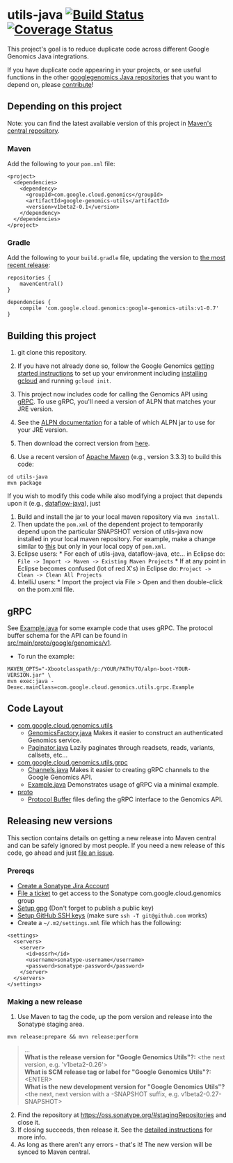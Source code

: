 utils-java [![Build Status](https://img.shields.io/travis/googlegenomics/utils-java.svg?style=flat)](https://travis-ci.org/googlegenomics/utils-java) [![Coverage Status](https://img.shields.io/coveralls/googlegenomics/utils-java.svg?style=flat)](https://coveralls.io/r/googlegenomics/utils-java)
==========

This project's goal is to reduce duplicate code across different Google Genomics Java integrations. 

If you have duplicate code appearing in your projects, or see useful functions in the other [googlegenomics Java repositories](https://github.com/googlegenomics?query=-java) that you want to depend on, please [contribute](CONTRIBUTING.rst)!

## Depending on this project

Note: you can find the latest available version of this project in [Maven's central repository](https://search.maven.org/#search%7Cga%7C1%7Ca%3A%22google-genomics-utils%22).

### Maven
Add the following to your `pom.xml` file:
```
<project>
  <dependencies>
    <dependency>
      <groupId>com.google.cloud.genomics</groupId>
      <artifactId>google-genomics-utils</artifactId>
      <version>v1beta2-0.1</version>
    </dependency>
  </dependencies>
</project>
```

### Gradle
Add the following to your `build.gradle` file, updating the version to [the most recent release](https://search.maven.org/#search%7Cgav%7C1%7Cg%3A%22com.google.cloud.genomics%22%20AND%20a%3A%22google-genomics-utils%22):
```
repositories {
    mavenCentral()
}

dependencies {
    compile 'com.google.cloud.genomics:google-genomics-utils:v1-0.7'
}
```

## Building this project

1. git clone this repository.
 
1. If you have not already done so, follow the Google Genomics [getting started instructions](https://cloud.google.com/genomics/install-genomics-tools) to set up your environment
  including [installing gcloud](https://cloud.google.com/sdk/) and running `gcloud init`.

1. This project now includes code for calling the Genomics API using [gRPC](http://www.grpc.io).  To use gRPC, you'll need a version of ALPN that matches your JRE version. 

  2. See the [ALPN documentation](http://www.eclipse.org/jetty/documentation/9.2.10.v20150310/alpn-chapter.html) for a table of which ALPN jar to use for your JRE version.
  2. Then download the correct version from [here](http://mvnrepository.com/artifact/org.mortbay.jetty.alpn/alpn-boot).

1. Use a recent version of [Apache Maven](http://maven.apache.org/download.cgi) (e.g., version 3.3.3) to build this code:
```
cd utils-java
mvn package
```

If you wish to modify this code while also modifying a project that depends upon it (e.g., [dataflow-java](https://github.com/googlegenomics/dataflow-java)), just

  1. Build and install the jar to your local maven repository via `mvn install`.
  2. Then update the `pom.xml` of the dependent project to temporarily depend upon the particular SNAPSHOT version of utils-java now installed in your local maven repository.  For example, make a change similar to [this](https://github.com/googlegenomics/dataflow-java/commit/17122798d579e593470c864868a46092f8795dfa) but only in your local copy of `pom.xml`.
  3. Eclipse users: 
    * For each of utils-java, dataflow-java, etc... in Eclipse do: `File -> Import -> Maven -> Existing Maven Projects`
    * If at any point in Eclipse becomes confused (lot of red X's) in Eclipse do: `Project -> Clean -> Clean All Projects`
  4. IntelliJ users:
    * Import the project via File > Open and then double-click on the pom.xml file.

## gRPC

See [Example.java](src/main/java/com/google/cloud/genomics/utils/grpc/Example.java) for some example code that uses gRPC. The protocol buffer schema for the API can be found in [src/main/proto/google/genomics/v1](src/main/proto/google/genomics/v1).

* To run the example:
```
MAVEN_OPTS="-Xbootclasspath/p:/YOUR/PATH/TO/alpn-boot-YOUR-VERSION.jar" \
mvn exec:java -Dexec.mainClass=com.google.cloud.genomics.utils.grpc.Example
```

## Code Layout

* [com.google.cloud.genomics.utils](src/main/java/com/google/cloud/genomics/utils)
  * [GenomicsFactory.java](src/main/java/com/google/cloud/genomics/utils/GenomicsFactory.java) Makes it easier to construct an authenticated Genomics service.
  * [Paginator.java](src/main/java/com/google/cloud/genomics/utils/Paginator.java) Lazily paginates through readsets, reads, variants, callsets, etc...
* [com.google.cloud.genomics.utils.grpc](src/main/java/com/google/cloud/genomics/utils/grpc)
  * [Channels.java](src/main/java/com/google/cloud/genomics/utils/grpc/Channels.java) Makes it easier to creating gRPC channels to the Google Genomics API.
  * [Example.java](src/main/java/com/google/cloud/genomics/utils/grpc/Example.java) Demonstrates usage of gRPC via a minimal example.
* [proto](src/main/proto)
  * [Protocol Buffer](http://www.grpc.io/docs/#working-with-protocol-buffers
) files defing the gRPC interface to the Genomics API.
  
## Releasing new versions

This section contains details on getting a new release into Maven central and can be safely ignored by most people. If you need a new release of this code, go ahead and just [file an issue](https://github.com/googlegenomics/utils-java/issues/new).

### Prereqs
* [Create a Sonatype Jira Account](http://central.sonatype.org/pages/ossrh-guide.html#initial-setup)
* [File a ticket](https://issues.sonatype.org/browse/OSSRH-11629) to get access to the Sonatype com.google.cloud.genomics group 
* [Setup gpg](http://central.sonatype.org/pages/working-with-pgp-signatures.html) (Don't forget to publish a public key)
* [Setup GitHub SSH keys](https://help.github.com/articles/generating-ssh-keys) (make sure `ssh -T git@github.com` works)
* Create a `~/.m2/settings.xml` file which has the following:
```
<settings>
  <servers>
    <server>
      <id>ossrh</id>
      <username>sonatype-username</username>
      <password>sonatype-password</password>
    </server>
  </servers>
</settings> 
```

### Making a new release
1. Use Maven to tag the code, up the pom version and release into the Sonatype staging area.
```
mvn release:prepare && mvn release:perform
```
> ...  
> **What is the release version for "Google Genomics Utils"?:** \<the next version, e.g. 'v1beta2-0.26'\>  
> **What is SCM release tag or label for "Google Genomics Utils"?:** \<ENTER\>  
> **What is the new development version for "Google Genomics Utils"?** \<the next, next version with a -SNAPSHOT suffix, e.g. v1beta2-0.27-SNAPSHOT\>  

2. Find the repository at https://oss.sonatype.org/#stagingRepositories and close it.
3. If closing succeeds, then release it. See the [detailed instructions](http://central.sonatype.org/pages/releasing-the-deployment.html#close-and-drop-or-release-your-staging-repository) for more info.
4. As long as there aren't any errors - that's it! The new version will be synced to Maven central.

